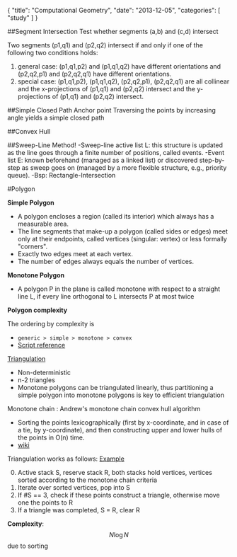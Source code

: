 {
  "title": "Computational Geometry",
  "date": "2013-12-05",
  "categories": [
  "study"
  ]
}

##Segment Intersection
Test whether segments (a,b) and (c,d) intersect

Two segments (p1,q1) and (p2,q2) intersect if and only if one of the 
following two conditions holds:
1. general case: (p1,q1,p2) and (p1,q1,q2) have different orientations and 
(p2,q2,p1) and (p2,q2,q1) have different orientations.
2. special case: (p1,q1,p2), (p1,q1,q2), (p2,q2,p1), (p2,q2,q1) are all 
collinear and the x-projections of (p1,q1) and (p2,q2) intersect and the y-projections of (p1,q1) and (p2,q2) intersect.

##Simple Closed Path
Anchor point
Traversing the points by increasing angle yields a simple closed path

##Convex Hull

##Sweep-Line Method!
-Sweep-line active list L: this structure is updated as the line goes 
through a finite number of positions, called events.
-Event list E: known beforehand (managed as a linked list) or discovered 
step-by-step as sweep goes on (managed by a more flexible structure, 
e.g., priority queue).
-Bsp: Rectangle-Intersection

#Polygon

**Simple Polygon**

- A polygon encloses a region (called its interior) which always has a measurable area.
- The line segments that make-up a polygon (called sides or edges) meet only at
  their endpoints, called vertices (singular: vertex) or less formally "corners".
- Exactly two edges meet at each vertex.
- The number of edges always equals the number of vertices. 

**Monotone Polygon**

- A polygon P in the plane is called monotone with respect to a
  straight line L, if every line orthogonal to L intersects P at most twice

**Polygon complexity**

The ordering by complexity is
- ``generic > simple > monotone > convex``
- [Script reference]({{urls.media}}/gertz/rdb/03-comp-geometry.pdf#page=32)

[Triangulation]({{urls.media}}/gertz/rdb/03-comp-geometry.pdf#page=35)

- Non-deterministic
- n-2 triangles
- Monotone polygons can be triangulated linearly, thus partitioning a 
  simple polygon into monotone polygons is key to efficient triangulation

Monotone chain
: Andrew's monotone chain convex hull algorithm 
  
- Sorting the points lexicographically (first by x-coordinate,
  and in case of a tie, by y-coordinate), and then constructing upper and lower
  hulls of the points in O(n) time.
- [wiki](en.wikibooks.org/wiki/Algorithm_Implementation/Geometry/Convex_hull/Monotone_chain)

Triangulation works as follows: [Example]({{urls.media}}/gertz/rdb/03-comp-geometry.pdf#page=36)

0. Active stack S, reserve stack R, both stacks hold vertices,
   vertices sorted according to the monotone chain criteria
1. Iterate over sorted vertices, pop into S
2. If #S == 3, check if these points construct a triangle, otherwise move one
   the points to R
3. If a triangle was completed, S = R, clear R

**Complexity**: $$N \log N$$ due to sorting
